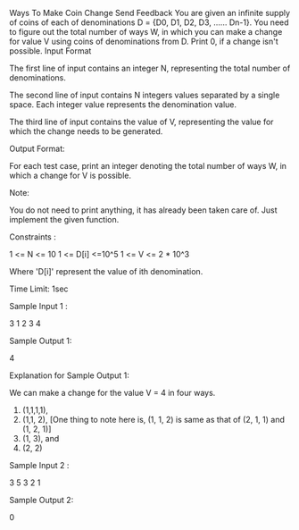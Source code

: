  Ways To Make Coin Change
Send Feedback
You are given an infinite supply of coins of each of denominations D = {D0, D1, D2, D3, ...... Dn-1}. You need to figure out the total number of ways W, in which you can make a change for value V using coins of denominations from D. Print 0, if a change isn't possible.
Input Format

The first line of input contains an integer N, representing the total number of denominations.

The second line of input contains N integers values separated by a single space. Each integer value represents the denomination value.

The third line of input contains the value of V, representing the value for which the change needs to be generated.

Output Format:

For each test case, print an integer denoting the total number of ways W, in which a change for V is possible.

Note:

You do not need to print anything, it has already been taken care of. Just implement the given function.

Constraints :

1 <= N <= 10
1 <= D[i] <=10^5
1 <= V <= 2 * 10^3

Where 'D[i]' represent the value of ith denomination. 

Time Limit: 1sec

Sample Input 1 :

3
1 2 3
4

Sample Output 1:

4

Explanation for Sample Output 1:

We can make a change for the value V = 4 in four ways.
1. (1,1,1,1), 
2. (1,1, 2), [One thing to note here is, (1, 1, 2) is same as that of (2, 1, 1) and (1, 2, 1)]
3. (1, 3), and 
4. (2, 2)

Sample Input 2 :

3
5 3 2
1

Sample Output 2:

0

